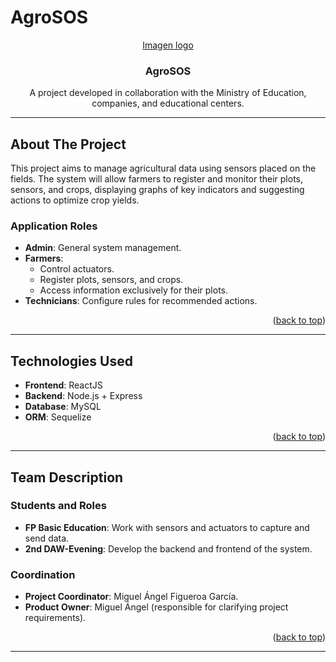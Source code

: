 # AgroSOS

<!-- PROJECT LOGO -->
<div align="center">
  <a href="https://github.com/Aiimaar/AgroSOS">
    Imagen logo
  </a>
  <h3 align="center">AgroSOS</h3>
  <p align="center">
    A project developed in collaboration with the Ministry of Education, companies, and educational centers.
    <br />
  </p>
</div>

---

## About The Project

This project aims to manage agricultural data using sensors placed on the fields. The system will allow farmers to register and monitor their plots, sensors, and crops, displaying graphs of key indicators and suggesting actions to optimize crop yields.

### Application Roles

- **Admin**: General system management.
- **Farmers**:
  - Control actuators.
  - Register plots, sensors, and crops.
  - Access information exclusively for their plots.
- **Technicians**: Configure rules for recommended actions.

<p align="right">(<a href="#readme-top">back to top</a>)</p>

---

## Technologies Used

- **Frontend**: ReactJS
- **Backend**: Node.js + Express
- **Database**: MySQL
- **ORM**: Sequelize

<p align="right">(<a href="#readme-top">back to top</a>)</p>

---

## Team Description

### Students and Roles
- **FP Basic Education**: Work with sensors and actuators to capture and send data.
- **2nd DAW-Evening**: Develop the backend and frontend of the system.

### Coordination
- **Project Coordinator**: Miguel Ángel Figueroa García.
- **Product Owner**: Miguel Ángel (responsible for clarifying project requirements).

<p align="right">(<a href="#readme-top">back to top</a>)</p>

---


